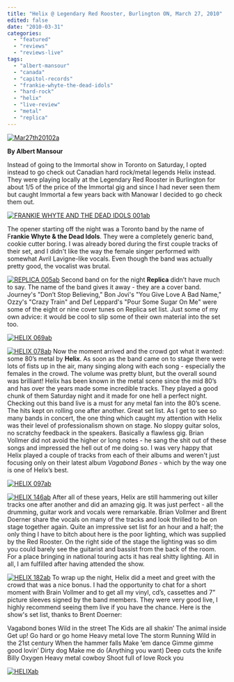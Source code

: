 ```yaml
---
title: "Helix @ Legendary Red Rooster, Burlington ON, March 27, 2010"
edited: false
date: "2010-03-31"
categories:
  - "featured"
  - "reviews"
  - "reviews-live"
tags:
  - "albert-mansour"
  - "canada"
  - "capitol-records"
  - "frankie-whyte-the-dead-idols"
  - "hard-rock"
  - "helix"
  - "live-review"
  - "metal"
  - "replica"
---
```


[![Mar27th20102a](http://www.hellbound.ca/wp-content/uploads/2010/03/Mar27th20102a1-195x300.jpg "Mar27th20102a")](http://www.hellbound.ca/wp-content/uploads/2010/03/Mar27th20102a1.JPG)

**By Albert Mansour**

Instead of going to the Immortal show in Toronto on Saturday, I opted instead to go check out Canadian hard rock/metal legends Helix instead. They were playing locally at the Legendary Red Rooster in Burlington for about 1/5 of the price of the Immortal gig and since I had never seen them but caught Immortal a few years back with Manowar I decided to go check them out.

[![FRANKIE WHYTE AND THE DEAD IDOLS 001ab](http://www.hellbound.ca/wp-content/uploads/2010/03/FRANKIE-WHYTE-AND-THE-DEAD-IDOLS-001ab.jpg "FRANKIE WHYTE AND THE DEAD IDOLS 001ab")](http://www.hellbound.ca/wp-content/uploads/2010/03/FRANKIE-WHYTE-AND-THE-DEAD-IDOLS-001ab.jpg)

The opener starting off the night was a Toronto band by the name of F**rankie Whyte & the Dead Idols**. They were a completely generic band, cookie cutter boring. I was already bored during the first couple tracks of their set, and I didn't like the way the female singer performed with somewhat Avril Lavigne-like vocals. Even though the band was actually pretty good, the vocalist was brutal.

[![REPLICA 005ab](http://www.hellbound.ca/wp-content/uploads/2010/03/REPLICA-005ab.jpg "REPLICA 005ab")](http://www.hellbound.ca/wp-content/uploads/2010/03/REPLICA-005ab.jpg) Second band on for the night **Replica** didn’t have much to say. The name of the band gives it away - they are a cover band. Journey's "Don’t Stop Believing," Bon Jovi's "You Give Love A Bad Name," Ozzy's "Crazy Train" and Def Leppard's "Pour Some Sugar On Me" were some of the eight or nine cover tunes on Replica set list. Just some of my own advice: it would be cool to slip some of their own material into the set too.

[![HELIX 069ab](http://www.hellbound.ca/wp-content/uploads/2010/03/HELIX-069ab.jpg "HELIX 069ab")](http://www.hellbound.ca/wp-content/uploads/2010/03/HELIX-069ab.jpg)

[![HELIX 078ab](http://www.hellbound.ca/wp-content/uploads/2010/03/HELIX-078ab.jpg "HELIX 078ab")](http://www.hellbound.ca/wp-content/uploads/2010/03/HELIX-078ab.jpg) Now the moment arrived and the crowd got what it wanted: some 80’s metal by **Helix**. As soon as the band came on to stage there were lots of fists up in the air, many singing along with each song - especially the females in the crowd. The volume was pretty blunt, but the overall sound was brilliant! Helix has been known in the metal scene since the mid 80’s and has over the years made some incredible tracks. They played a good chunk of them Saturday night and it made for one hell a perfect night. Checking out this band live is a must for any metal fan into the 80’s scene. The hits kept on rolling one after another. Great set list. As I get to see so many bands in concert, the one thing which caught my attention with Helix was their level of professionalism shown on stage. No sloppy guitar solos, no scratchy feedback in the speakers. Basically a flawless gig. Brian Vollmer did not avoid the higher or long notes - he sang the shit out of these songs and impressed the hell out of me doing so. I was very happy that Helix played a couple of tracks from each of their albums and weren't just focusing only on their latest album _Vagabond Bones_ \- which by the way one is one of Helix’s best.

[![HELIX 097ab](http://www.hellbound.ca/wp-content/uploads/2010/03/HELIX-097ab.jpg "HELIX 097ab")](http://www.hellbound.ca/wp-content/uploads/2010/03/HELIX-097ab.jpg)

[![HELIX 146ab](http://www.hellbound.ca/wp-content/uploads/2010/03/HELIX-146ab.jpg "HELIX 146ab")](http://www.hellbound.ca/wp-content/uploads/2010/03/HELIX-146ab.jpg) After all of these years, Helix are still hammering out killer tracks one after another and did an amazing gig. It was just perfect - all the drumming, guitar work and vocals were remarkable. Brian Vollmer and Brent Doerner share the vocals on many of the tracks and look thrilled to be on stage together again. Quite an impressive set list for an hour and a half; the only thing I have to bitch about here is the poor lighting, which was supplied by the Red Rooster. On the right side of the stage the lighting was so dim you could barely see the guitarist and bassist from the back of the room. For a place bringing in national touring acts it has real shitty lighting. All in all, I am fulfilled after having attended the show.

[![HELIX 182ab](http://www.hellbound.ca/wp-content/uploads/2010/03/HELIX-182ab.jpg "HELIX 182ab")](http://www.hellbound.ca/wp-content/uploads/2010/03/HELIX-182ab.jpg) To wrap up the night, Helix did a meet and greet with the crowd that was a nice bonus. I had the opportunity to chat for a short moment with Brain Vollmer and to get all my vinyl, cd’s, cassettes and 7” picture sleeves signed by the band members. They were very good live, I highly recommend seeing them live if you have the chance. Here is the show's set list, thanks to Brent Doerner:

Vagabond bones Wild in the street The Kids are all shakin’ The animal inside Get up! Go hard or go home Heavy metal love The storm Running Wild in the 21st century When the hammer falls Make ‘em dance Gimme gimme good lovin’ Dirty dog Make me do (Anything you want) Deep cuts the knife Billy Oxygen Heavy metal cowboy Shoot full of love Rock you

[![HELIXab](http://www.hellbound.ca/wp-content/uploads/2010/03/HELIXab.jpg "HELIXab")](http://www.hellbound.ca/wp-content/uploads/2010/03/HELIXab.jpg)

